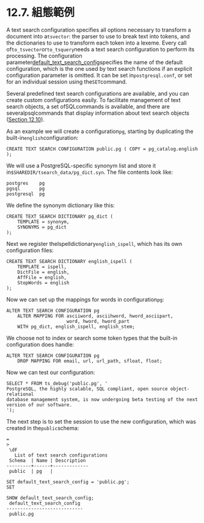 # 12.7. 組態範例

A text search configuration specifies all options necessary to transform a document into a`tsvector`: the parser to use to break text into tokens, and the dictionaries to use to transform each token into a lexeme. Every call of`to_tsvector`or`to_tsquery`needs a text search configuration to perform its processing. The configuration parameter[default\_text\_search\_config](https://www.postgresql.org/docs/10/static/runtime-config-client.html#guc-default-text-search-config)specifies the name of the default configuration, which is the one used by text search functions if an explicit configuration parameter is omitted. It can be set in`postgresql.conf`, or set for an individual session using the`SET`command.

Several predefined text search configurations are available, and you can create custom configurations easily. To facilitate management of text search objects, a set ofSQLcommands is available, and there are severalpsqlcommands that display information about text search objects \([Section 12.10](https://www.postgresql.org/docs/10/static/textsearch-psql.html)\).

As an example we will create a configuration`pg`, starting by duplicating the built-in`english`configuration:

```text
CREATE TEXT SEARCH CONFIGURATION public.pg ( COPY = pg_catalog.english );
```

We will use a PostgreSQL-specific synonym list and store it in`$SHAREDIR/tsearch_data/pg_dict.syn`. The file contents look like:

```text
postgres    pg
pgsql       pg
postgresql  pg
```

We define the synonym dictionary like this:

```text
CREATE TEXT SEARCH DICTIONARY pg_dict (
    TEMPLATE = synonym,
    SYNONYMS = pg_dict
);
```

Next we register theIspelldictionary`english_ispell`, which has its own configuration files:

```text
CREATE TEXT SEARCH DICTIONARY english_ispell (
    TEMPLATE = ispell,
    DictFile = english,
    AffFile = english,
    StopWords = english
);
```

Now we can set up the mappings for words in configuration`pg`:

```text
ALTER TEXT SEARCH CONFIGURATION pg
    ALTER MAPPING FOR asciiword, asciihword, hword_asciipart,
                      word, hword, hword_part
    WITH pg_dict, english_ispell, english_stem;
```

We choose not to index or search some token types that the built-in configuration does handle:

```text
ALTER TEXT SEARCH CONFIGURATION pg
    DROP MAPPING FOR email, url, url_path, sfloat, float;
```

Now we can test our configuration:

```text
SELECT * FROM ts_debug('public.pg', '
PostgreSQL, the highly scalable, SQL compliant, open source object-relational
database management system, is now undergoing beta testing of the next
version of our software.
');
```

The next step is to set the session to use the new configuration, which was created in the`public`schema:

```text
=
>
 \dF
   List of text search configurations
 Schema  | Name | Description
---------+------+-------------
 public  | pg   |

SET default_text_search_config = 'public.pg';
SET

SHOW default_text_search_config;
 default_text_search_config
----------------------------
 public.pg
```

